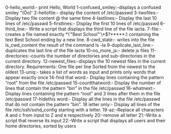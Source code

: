 0-hello_world:- print Hello, World
1-confused_smiley:-displays a confused smiley "(Ôo)'
2-hellofile:- display the content of /etc/passwd
3-twofiles:- Display two file content @ the same time
4-lastlines:- Display the last 10 lines of /etc/passwd
5-firstlines:- Display the first 10 lines of /etc/passwd
6-third_line:- Write a script that displays the third line of the file iacta.
7-file:-creates a file named exactly \*\\'"Best School"\'\\*$\?\*\*\*\*\*:) containing the text Best School ending by a new line.
8-cwd_state:-  writes into the file ls_cwd_content the result of the command ls -la
9-duplicate_last_line:- duplicates the last line of the file iacta
10-no_more_js:- delete js files
11-directories:-counts the number of directories and sub-directories in the current directory.
12-newest_files:-displays the 10 newest files in the current directory.
Requirements:
One file per line
Sorted from the newest to the oldest
13-uniq:- takes a list of words as input and prints only words that appear exactly once
14-find that word:- Display lines containing the pattern “root” from the file /etc/passwd
15-countthatword:- Display the number of lines that contain the pattern “bin” in the file /etc/passwd
16-whatnext:-Display lines containing the pattern “root” and 3 lines after them in the file /etc/passwd
17-hidethis word:- Display all the lines in the file /etc/passwd that do not contain the pattern “bin”.
18 ietter only:- Display all lines of the file /etc/ssh/sshd_config starting with a letter.
19-az:-Replace all characters A and c from input to Z and e respectively
20:-remove all letter
21:-Write a script that reverse its input
22:-Write a script that displays all users and their home directories, sorted by users
